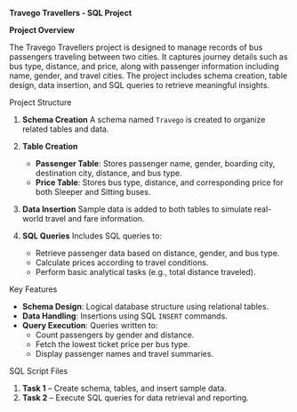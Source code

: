**Travego Travellers - SQL Project**

**Project Overview**

The Travego Travellers project is designed to manage records of bus passengers traveling between two cities. It captures journey details such as bus type, distance, and price, along with passenger information including name, gender, and travel cities. The project includes schema creation, table design, data insertion, and SQL queries to retrieve meaningful insights.


Project Structure

1. **Schema Creation**
   A schema named `Travego` is created to organize related tables and data.

2. **Table Creation**

   * **Passenger Table**: Stores passenger name, gender, boarding city, destination city, distance, and bus type.
   * **Price Table**: Stores bus type, distance, and corresponding price for both Sleeper and Sitting buses.

3. **Data Insertion**
   Sample data is added to both tables to simulate real-world travel and fare information.

4. **SQL Queries**
   Includes SQL queries to:

   * Retrieve passenger data based on distance, gender, and bus type.
   * Calculate prices according to travel conditions.
   * Perform basic analytical tasks (e.g., total distance traveled).


Key Features

* **Schema Design**: Logical database structure using relational tables.
* **Data Handling**: Insertions using SQL `INSERT` commands.
* **Query Execution**: Queries written to:
  * Count passengers by gender and distance.
  * Fetch the lowest ticket price per bus type.
  * Display passenger names and travel summaries.

SQL Script Files

1. **Task 1** – Create schema, tables, and insert sample data.
2. **Task 2** – Execute SQL queries for data retrieval and reporting.

